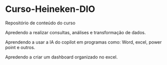 # Curso-Heineken-DIO
Repositório de conteúdo do curso

Apredendo a realizar consultas, análises e transformação de dados.

Aprendendo a usar a IA do copilot em programas como: Word, excel, power point e outros.

Apredendo a criar um dashboard organizado no excel.


